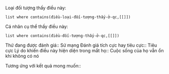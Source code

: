 
Loại đối tượng thấy điều này: 
```dataview 
list where contains(điều-loại-đối-tượng-thấy-ở-qc,[[]]) 
``` 
Cá nhân cụ thể thấy điều này: 
```dataview
list where contains(điều-đối-tượng-thấy-ở-qc,[[]]) 
```
Thứ đang được đánh giá:: Sứ mạng
Đánh giá tích cực hay tiêu cực:: Tiêu cực
Lý do khiến điều này hiện diện trong mắt họ:: Cuộc sống của họ vẫn ổn khi không có nó

Tương ứng với kết quả mong muốn:: 